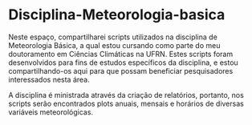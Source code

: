 # Disciplina-Meteorologia-basica
Neste espaço, compartilharei scripts utilizados na disciplina de Meteorologia Básica, a qual estou cursando como parte do meu doutoramento em Ciências Climáticas na UFRN. Estes scripts foram desenvolvidos para fins de estudos específicos da disciplina, e estou compartilhando-os aqui para que possam beneficiar pesquisadores interessados nesta área.

A disciplina é ministrada através da criação de relatórios, portanto, nos scripts serão encontrados plots anuais, mensais e horários de diversas variáveis meteorológicas.
